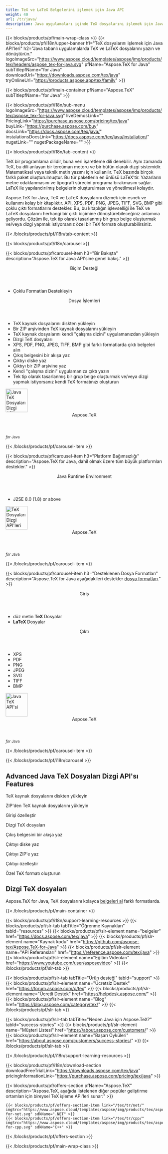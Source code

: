 ```yaml
---
title: TeX ve LaTeX Belgelerini işlemek için Java API
weight: 40
url: /tr/java/ 
description: Java uygulamaları içinde TeX dosyalarını işlemek için Java TeX kitaplığı. Dizgi işlevselliği ve TeX'i PDf, SVG, XPS ve diğer formatlara dönüştürme sunar.
---
```


{{< blocks/products/pf/main-wrap-class >}}
{{< blocks/products/pf/i18n/upper-banner h1="TeX dosyalarını işlemek için Java API'leri" h2="Java tabanlı uygulamalarda TeX ve LaTeX dosyalarını yazın ve dönüştürün." logoImageSrc="https://www.aspose.cloud/templates/aspose/img/products/tex/headers/aspose_tex-for-java.svg" pfName="Aspose.TeX for Java" subTitlepfName="for Java" downloadUrl="https://downloads.aspose.com/tex/java" tryOnlineUrl="https://products.aspose.app/tex/family" >}}

{{< blocks/products/pf/main-container pfName="Aspose.TeX" subTitlepfName="for Java" >}}

{{< blocks/products/pf/i18n/sub-menu logoImageSrc="https://www.aspose.cloud/templates/aspose/img/products/tex/aspose_tex-for-java.svg" liveDemosLink="" PricingLink="https://purchase.aspose.com/pricing/tex/java" buyLink="https://purchase.aspose.com/buy" docsLink="https://docs.aspose.com/tex/java/" instalationsDocsLink="https://docs.aspose.com/tex/java/installation/" nugetLink="" nugetPackageName="" >}}

{{< blocks/products/pf/i18n/tab-content >}}
<p>
TeX bir programlama dilidir, buna veri işaretleme dili denebilir. Aynı zamanda TeX, bu dili anlayan bir tercüman motoru ve bir bütün olarak dizgi sistemidir.
Matematiksel veya teknik metin yazımı için kullanılır. ΤeΧ bazında birçok farklı paket oluşturulmuştur. Bu tür paketlerin en ünlüsü LaTeX'tir. Yazarların metne odaklanmasını ve tipografi sürecini programa bırakmasını sağlar. LaTeX ile yapılandırılmış belgelerin oluşturulması ve yönetilmesi kolaydır.
</p>
<p>
Aspose.TeX for Java, TeX ve LaTeX dosyalarını dizmek için esnek ve kullanımı kolay bir kitaplıktır. API, XPS, PDF, PNG, JPEG, TIFF, SVG, BMP gibi çoklu çıktı formatlarını destekler. Bu, bu kitaplığın işlevselliği ile TeX ve LaTeX dosyalarını herhangi bir çıktı biçimine dönüştürebileceğiniz anlamına geliyordu. Çözüm ile, tek tip olarak tasarlanmış bir grup belge oluşturmak ve/veya dizgi yapmak istiyorsanız özel bir TeX formatı oluşturabilirsiniz. 
</p>

{{< /blocks/products/pf/i18n/tab-content >}}

<!--Diagrams Start-->
{{< blocks/products/pf/i18n/carousel >}}

{{< blocks/products/pf/carousel-item h3="Bir Bakışta" description="Aspose.TeX for Java API'sine genel bakış." >}}
<div class="diagram1 d1-java">
 <div class="d1-row">
  <div class="d1-col d1-left">
   <header>
    <i class="fa fa-bars">
    </i>
    Biçim Desteği
   </header>
   <ul>
    <li>
     Çoklu Formatları Destekleyin
    </li>
   </ul>
  </div>
  <!--/left-->
  <div class="d1-col d1-right">
   <header>
    <i class="fa fa-cogs">
    </i>
    Dosya İşlemleri
   </header>
   <ul>
    <li>
     TeX kaynak dosyalarını diskten yükleyin
    </li>
    <li>
     Bir ZIP arşivinden TeX kaynak dosyalarını yükleyin
    </li>
    <li>
     TeX kaynak dosyalarını kendi "çalışma dizini" uygulamanızdan yükleyin
    </li>
    <li>
     Dizgi TeX dosyaları
    </li>
    <li>
     XPS, PDF, PNG, JPEG, TIFF, BMP gibi farklı formatlarda çıktı belgeleri alın
    </li>
    <li>
     Çıkış belgesini bir akışa yaz
    </li>
    <li>
     Çıktıyı diske yaz
    </li>
    <li>
     Çıktıyı bir ZIP arşivine yaz
    </li>
    <li>
     Kendi "çalışma dizini" uygulamanıza çıktı yazın
    </li>
    <li>
     Tek tip olarak tasarlanmış bir grup belge oluşturmak ve/veya dizgi yapmak istiyorsanız kendi TeX formatınızı oluşturun
    </li>
   </ul>
  </div>
  <!--/right-->
 </div>
 <!--/row-->
 <div class="d1-logo">
  <img width="70" height="75" alt="Java TeX Dosyaları Dizgi API'sı" src="https://www.aspose.cloud/templates/aspose/img/products/tex/aspose_tex-for-java.svg"/>
  <header>
   Aspose.TeX
  </header>
  <footer>
   <small>
    <em>
     for
    </em>
    Java
   </small>
  </footer>
 </div>
 <!--/logo-->
</div>

{{< /blocks/products/pf/carousel-item >}}

{{< blocks/products/pf/carousel-item h3="Platform Bağımsızlığı" description="Aspose.TeX for Java, dahil olmak üzere tüm büyük platformları destekler." >}}
<div class="diagram1 d1-java">
 <div class="d1-row">
  <div class="d1-col d1-left">
   <!--<header><i class="fa fa-cubes"> </i>Mono</header>-->
  </div>
  <!--/left-->
  <div class="d1-col d1-right">
   <header>
    <i class="fa fa-cubes">
    </i>
    Java Runtime Environment
   </header>
   <ul>
    <li>
     J2SE 8.0 (1.8) or above
    </li>
   </ul>
  </div>
  <!--/right-->
 </div>
 <!--/row-->
 <div class="d1-logo">
  <img width="70" height="75" alt="TeX Dosyaları Dizgi API'leri" src="https://www.aspose.cloud/templates/aspose/img/products/tex/aspose_tex-for-java.svg"/>
  <header>
   Aspose.TeX
  </header>
  <footer>
   <small>
    <em>
     for
    </em>
    Java
   </small>
  </footer>
 </div>
 <!--/logo-->
</div>

{{< /blocks/products/pf/carousel-item >}}

{{< blocks/products/pf/carousel-item h3="Desteklenen Dosya Formatları" description="Aspose.TeX for Java aşağıdakileri destekler [dosya formatları](https://docs.aspose.com/tex/java/supported-file-formats/)." >}}
<div class="diagram1 d2 d1-java">
 <div class="d1-row">
  <div class="d1-col d1-left">
   <header>
    <i class="fa fa-long-arrow-up">
    </i>
    Giriş
   </header>
   <ul>
    <li>
     düz metin
     <strong>
      TeX
     </strong>
     Dosyalar
    </li>
    <li>
     <strong>
      LaTeX
     </strong>
     Dosyalar
    </li>
   </ul>
  </div>
  <!--/left-->
  <div class="d1-col d1-right">
   <header>
    <i class="fa fa-long-arrow-down">
    </i>
    Çıktı
   </header>
   <ul>
    <li>
     XPS
    </li>
    <li>
     PDF
    </li>
    <li>
     PNG
    </li>
    <li>
     JPEG
    </li>
    <li>
     SVG
    </li>
    <li>
     TIFF
    </li>
    <li>
     BMP
    </li>
   </ul>
  </div>
  <!--/right-->
 </div>
 <!--/row-->
 <div class="d1-logo">
  <img width="70" height="75" alt="Java TeX API'si" src="https://www.aspose.cloud/templates/aspose/img/products/tex/aspose_tex-for-java.svg"/>
  <header>
   Aspose.TeX
  </header>
  <footer>
   <small>
    <em>
     for
    </em>
    Java
   </small>
  </footer>
 </div>
 <!--/logo-->
</div>

{{< /blocks/products/pf/carousel-item >}}

{{< /blocks/products/pf/i18n/carousel >}}
<!--Diagrams End-->

<!--Feature-section Start-->
<div class="container-fluid features-section bg-gray singleproduct">
 <a class="anchor" id="features" name="features">
 </a>
 <div class="row">
  <div class="container">
   <h2 class="h2title">
    Advanced Java TeX Dosyaları Dizgi API'sı Features
   </h2>
   <p>
   </p>
   <div class="col-lg-4">
    <em class="fa fa-upload ico-blue fa-2x col-lg-2">
    </em>
    <p class="col-lg-10">
     TeX kaynak dosyalarını diskten yükleyin
    </p>
   </div>
   <div class="col-lg-4">
    <em class="fa fa-repeat ico-blue fa-2x col-lg-2">
    </em>
    <p class="col-lg-10">
     ZIP'den TeX kaynak dosyalarını yükleyin
    </p>
   </div>
   <div class="col-lg-4">
    <em class="fa fa-cogs ico-blue fa-2x col-lg-2">
    </em>
    <p class="col-lg-10">
     Girişi özelleştir
    </p>
   </div>
   <div class="col-lg-4">
    <em class="fa fa-pencil-square-o ico-blue fa-2x col-lg-2">
    </em>
    <p class="col-lg-10">
     Dizgi TeX dosyaları
    </p>
   </div>
   <div class="col-lg-4">
    <em class="fa fa-floppy-o ico-blue fa-2x col-lg-2">
    </em>
    <p class="col-lg-10">
     Çıkış belgesini bir akışa yaz
    </p>
   </div>
   <div class="col-lg-4">
    <em class="fa fa-floppy-o ico-blue fa-2x col-lg-2">
    </em>
    <p class="col-lg-10">
     Çıktıyı diske yaz
    </p>
   </div>
   <div class="col-lg-4">
    <em class="fa fa-floppy-o ico-blue fa-2x col-lg-2">
    </em>
    <p class="col-lg-10">
     Çıktıyı ZIP'e yaz
    </p>
   </div>
   <div class="col-lg-4">
    <em class="fa fa-cogs ico-blue fa-2x col-lg-2">
    </em>
    <p class="col-lg-10">
     Çıktıyı özelleştir
    </p>
   </div>
   <div class="col-lg-4">
    <em class="fa fa-cogs ico-blue fa-2x col-lg-2">
    </em>
    <p class="col-lg-10">
     Özel TeX formatı oluşturun
    </p>
   </div>
   <div class="col-lg-12">
    <h2 class="h2title">
     Dizgi TeX dosyaları
    </h2>
    <p>
     Aspose.TeX for Java, TeX dosyalarını kolayca <a href="/tex/java/conversion/">belgeleri al</a> farklı formatlarda.
    </p>
   </div>
  </div>
 </div>
</div>
<!--Feature-section End-->

{{< /blocks/products/pf/main-container >}}


{{< blocks/products/pf/i18n/support-learning-resources >}}
{{< blocks/products/pf/slr-tab tabTitle="Öğrenme Kaynakları" tabId="resources" >}}
{{< blocks/products/pf/slr-element name="belgeler" href="https://docs.aspose.com/tex/java" >}}
{{< blocks/products/pf/slr-element name="Kaynak kodu" href="https://github.com/aspose-tex/Aspose.TeX-for-Java" >}}
{{< blocks/products/pf/slr-element name="API Referansları" href="https://reference.aspose.com/tex/java" >}}
{{< blocks/products/pf/slr-element name="Eğitim Videoları" href="https://www.youtube.com/user/asposevideo" >}}
{{< /blocks/products/pf/slr-tab >}}

{{< blocks/products/pf/slr-tab tabTitle="Ürün desteği" tabId="support" >}}
{{< blocks/products/pf/slr-element name="Ücretsiz Destek" href="https://forum.aspose.com/c/tex" >}}
{{< blocks/products/pf/slr-element name="Ücretli Destek" href="https://helpdesk.aspose.com/" >}}
{{< blocks/products/pf/slr-element name="Blog" href="https://blog.aspose.com/category/tex/" >}}
{{< /blocks/products/pf/slr-tab >}}

{{< blocks/products/pf/slr-tab tabTitle="Neden Java için Aspose.TeX?" tabId="success-stories" >}}
{{< blocks/products/pf/slr-element name="Müşteri Listesi" href="https://about.aspose.com/customers/" >}}
{{< blocks/products/pf/slr-element name="Başarı Öyküleri" href="https://about.aspose.com/customers/success-stories/" >}}
{{< /blocks/products/pf/slr-tab >}}

{{< /blocks/products/pf/i18n/support-learning-resources >}}

{{< blocks/products/pf/i18n/download-section downloadFreeTrialLink="https://downloads.aspose.com/tex/java" pricingInformationLink="https://purchase.aspose.com/pricing/tex/java" >}}

{{< blocks/products/pf/offers-section pfName="Aspose.TeX" description="Aspose.TeX, aşağıda listelenen diğer popüler geliştirme ortamları için bireysel TeX işleme API'leri sunar:" >}}

    {{< blocks/products/pf/offers-section-item link="/tex/tr/net/" imgSrc="https://www.aspose.cloud/templates/aspose/img/products/tex/aspose_tex-for-net.svg" sdkName=".NET" >}}
    {{< blocks/products/pf/offers-section-item link="/tex/tr/cpp/" imgSrc="https://www.aspose.cloud/templates/aspose/img/products/tex/aspose_tex-for-cpp.svg" sdkName="C++" >}}

{{< /blocks/products/pf/offers-section >}}

{{< /blocks/products/pf/main-wrap-class >}}
